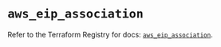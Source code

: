 # `aws_eip_association`

Refer to the Terraform Registry for docs: [`aws_eip_association`](https://registry.terraform.io/providers/hashicorp/aws/6.13.0/docs/resources/eip_association).
